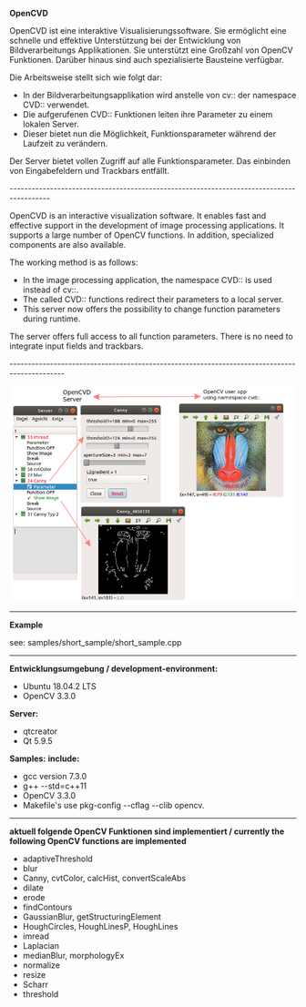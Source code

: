 **OpenCVD**

<p>OpenCVD ist eine interaktive Visualisierungssoftware.
Sie ermöglicht eine schnelle und effektive Unterstützung bei der Entwicklung von Bildverarbeitungs Applikationen.
Sie unterstützt eine Großzahl von OpenCV Funktionen. 
Darüber hinaus sind auch spezialisierte Bausteine verfügbar.</p>

Die Arbeitsweise stellt sich wie folgt dar:

- In der Bildverarbeitungsapplikation wird anstelle von cv:: der namespace CVD:: verwendet.
- Die aufgerufenen CVD:: Funktionen leiten ihre Parameter zu einem lokalen Server.
- Dieser bietet nun die Möglichkeit, Funktionsparameter während der Laufzeit zu verändern.

<p>Der Server bietet vollen Zugriff auf alle Funktionsparameter. Das einbinden von Eingabefeldern und Trackbars entfällt.</p>
-----------------------------------------------------------------------------------------
<p>OpenCVD is an interactive visualization software.
It enables fast and effective support in the development of image processing applications. 
It supports a large number of OpenCV functions. 
In addition, specialized components are also available.</p>

The working method is as follows:

- In the image processing application, the namespace CVD:: is used instead of cv::.
- The called CVD:: functions redirect their parameters to a local server.
- This server now offers the possibility to change function parameters during runtime.

<p>The server offers full access to all function parameters. There is no need to integrate input fields and trackbars.</p>
---------------------------------------------------------------------------------------------

![alt](Readme.png)

----------------------------------------------------------------------------------------------
**Example**

see: samples/short_sample/short_sample.cpp

----------------------------------------------------------------------------------------------
**Entwicklungsumgebung / development-environment:**

- Ubuntu 18.04.2 LTS
- OpenCV 3.3.0

**Server:**

- qtcreator
- Qt 5.9.5

**Samples:**
**include:**

- gcc version 7.3.0
- g++ --std=c++11
- OpenCV 3.3.0
- Makefile's use pkg-config --cflag --clib opencv.
----------------------------------------------------------------------------------------------
**aktuell folgende OpenCV Funktionen sind implementiert / currently the following OpenCV functions are implemented**

- adaptiveThreshold
- blur
- Canny, cvtColor, calcHist, convertScaleAbs
- dilate
- erode
- findContours
- GaussianBlur, getStructuringElement
- HoughCircles, HoughLinesP, HoughLines
- imread
- Laplacian
- medianBlur, morphologyEx
- normalize
- resize
- Scharr
- threshold
